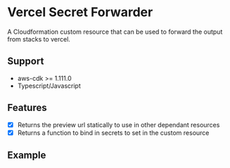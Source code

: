 # Vercel Secret Forwarder

A Cloudformation custom resource that can be used to forward the output from stacks to vercel.

## Support

- aws-cdk >= 1.111.0
- Typescript/Javascript

## Features

- [x] Returns the preview url statically to use in other dependant resources
- [x] Returns a function to bind in secrets to set in the custom resource

## Example

```
```
